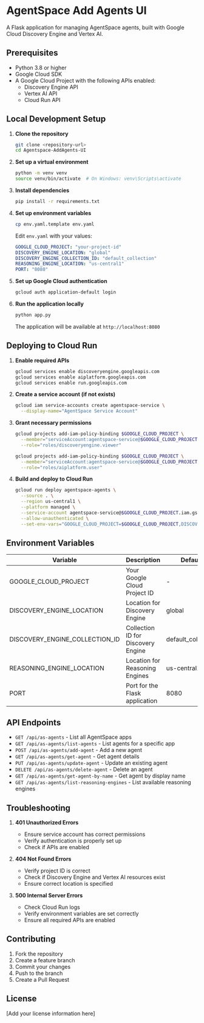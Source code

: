 # AgentSpace Add Agents UI

A Flask application for managing AgentSpace agents, built with Google Cloud Discovery Engine and Vertex AI.

## Prerequisites

- Python 3.8 or higher
- Google Cloud SDK
- A Google Cloud Project with the following APIs enabled:
  - Discovery Engine API
  - Vertex AI API
  - Cloud Run API

## Local Development Setup

1. **Clone the repository**
   ```bash
   git clone <repository-url>
   cd Agentspace-AddAgents-UI
   ```

2. **Set up a virtual environment**
   ```bash
   python -m venv venv
   source venv/bin/activate  # On Windows: venv\Scripts\activate
   ```

3. **Install dependencies**
   ```bash
   pip install -r requirements.txt
   ```

4. **Set up environment variables**
   ```bash
   cp env.yaml.template env.yaml
   ```
   Edit `env.yaml` with your values:
   ```yaml
   GOOGLE_CLOUD_PROJECT: "your-project-id"
   DISCOVERY_ENGINE_LOCATION: "global"
   DISCOVERY_ENGINE_COLLECTION_ID: "default_collection"
   REASONING_ENGINE_LOCATION: "us-central1"
   PORT: "8080"
   ```

5. **Set up Google Cloud authentication**
   ```bash
   gcloud auth application-default login
   ```

6. **Run the application locally**
   ```bash
   python app.py
   ```
   The application will be available at `http://localhost:8080`

## Deploying to Cloud Run

1. **Enable required APIs**
   ```bash
   gcloud services enable discoveryengine.googleapis.com
   gcloud services enable aiplatform.googleapis.com
   gcloud services enable run.googleapis.com
   ```

2. **Create a service account (if not exists)**
   ```bash
   gcloud iam service-accounts create agentspace-service \
     --display-name="AgentSpace Service Account"
   ```

3. **Grant necessary permissions**
   ```bash
   gcloud projects add-iam-policy-binding $GOOGLE_CLOUD_PROJECT \
     --member="serviceAccount:agentspace-service@$GOOGLE_CLOUD_PROJECT.iam.gserviceaccount.com" \
     --role="roles/discoveryengine.viewer"
   
   gcloud projects add-iam-policy-binding $GOOGLE_CLOUD_PROJECT \
     --member="serviceAccount:agentspace-service@$GOOGLE_CLOUD_PROJECT.iam.gserviceaccount.com" \
     --role="roles/aiplatform.user"
   ```

4. **Build and deploy to Cloud Run**
   ```bash
   gcloud run deploy agentspace-agents \
     --source . \
     --region us-central1 \
     --platform managed \
     --service-account agentspace-service@$GOOGLE_CLOUD_PROJECT.iam.gserviceaccount.com \
     --allow-unauthenticated \
     --set-env-vars="GOOGLE_CLOUD_PROJECT=$GOOGLE_CLOUD_PROJECT,DISCOVERY_ENGINE_LOCATION=global,DISCOVERY_ENGINE_COLLECTION_ID=default_collection,REASONING_ENGINE_LOCATION=us-central1"
   ```

## Environment Variables

| Variable | Description | Default |
|----------|-------------|---------|
| GOOGLE_CLOUD_PROJECT | Your Google Cloud Project ID | - |
| DISCOVERY_ENGINE_LOCATION | Location for Discovery Engine | global |
| DISCOVERY_ENGINE_COLLECTION_ID | Collection ID for Discovery Engine | default_collection |
| REASONING_ENGINE_LOCATION | Location for Reasoning Engines | us-central1 |
| PORT | Port for the Flask application | 8080 |

## API Endpoints

- `GET /api/as-agents` - List all AgentSpace apps
- `GET /api/as-agents/list-agents` - List agents for a specific app
- `POST /api/as-agents/add-agent` - Add a new agent
- `GET /api/as-agents/get-agent` - Get agent details
- `PUT /api/as-agents/update-agent` - Update an existing agent
- `DELETE /api/as-agents/delete-agent` - Delete an agent
- `GET /api/as-agents/get-agent-by-name` - Get agent by display name
- `GET /api/as-agents/list-reasoning-engines` - List available reasoning engines

## Troubleshooting

1. **401 Unauthorized Errors**
   - Ensure service account has correct permissions
   - Verify authentication is properly set up
   - Check if APIs are enabled

2. **404 Not Found Errors**
   - Verify project ID is correct
   - Check if Discovery Engine and Vertex AI resources exist
   - Ensure correct location is specified

3. **500 Internal Server Errors**
   - Check Cloud Run logs
   - Verify environment variables are set correctly
   - Ensure all required APIs are enabled

## Contributing

1. Fork the repository
2. Create a feature branch
3. Commit your changes
4. Push to the branch
5. Create a Pull Request

## License

[Add your license information here] 